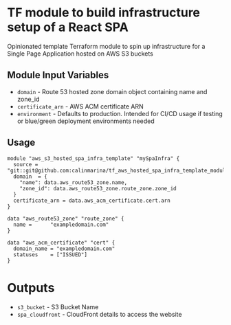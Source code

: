 TF module to build infrastructure setup of a React SPA
===========

Opinionated template Terraform module to spin up infrastructure for a Single Page Application hosted on AWS S3 buckets

Module Input Variables
----------------------

- `domain` - Route 53 hosted zone domain object containing name and zone_id
- `certificate_arn` - AWS ACM certificate ARN
- `environment` - Defaults to production. Intended for CI/CD usage if testing or blue/green deployment environments needed

Usage
-----

```hcl
module "aws_s3_hosted_spa_infra_template" "mySpaInfra" {
  source = "git::git@github.com:calinmarina/tf_aws_hosted_spa_infra_template_module.git"
  domain  = {
    "name": data.aws_route53_zone.name,
    "zone_id": data.aws_route53_zone.route_zone.zone_id
  }
  certificate_arn = data.aws_acm_certificate.cert.arn
}

data "aws_route53_zone" "route_zone" {
  name =      "exampledomain.com"
}

data "aws_acm_certificate" "cert" {
  domain_name = "exampledomain.com"
  statuses    = ["ISSUED"]
}

```

Outputs
=======

 - `s3_bucket` - S3 Bucket Name
 - `spa_cloudfront` - CloudFront details to access the website

